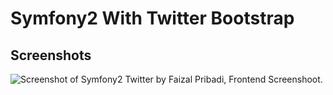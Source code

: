 # Symfony2 With Twitter Bootstrap


## Screenshots

![Screenshot of Symfony2 Twitter by Faizal Pribadi, Frontend Screenshoot.](http://s1-03.twitpicproxy.com/photos/full/632677020.png?key=1024768 "Bundle Web Homepage")

